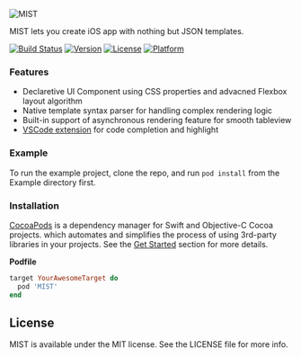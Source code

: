


![MIST](https://zos.alipayobjects.com/rmsportal/UdQchQQMceYaxFkYQJHu.svg)

MIST lets you create iOS app with nothing but JSON templates.  

[![Build Status](https://travis-ci.org/Vizzle/MIST.svg?branch=master)](https://travis-ci.org/Vizzle/MIST)
[![Version](https://img.shields.io/cocoapods/v/MIST.svg?style=flat)](http://cocoapods.org/pods/MIST)
[![License](https://img.shields.io/cocoapods/l/MIST.svg?style=flat)](http://cocoapods.org/pods/MIST)
[![Platform](https://img.shields.io/cocoapods/p/MIST.svg?style=flat)](http://cocoapods.org/pods/MIST)

### Features

- Declaretive UI Component using CSS properties and advacned Flexbox layout algorithm
- Native template syntax parser for handling complex rendering logic
- Built-in support of asynchronous rendering feature for smooth tableview
- [VSCode extension](https://github.com/Vizzle/vscode-mist) for code completion and highlight

### Example

To run the example project, clone the repo, and run `pod install` from the Example directory first.

### Installation

[CocoaPods](http://cocoapods.org) is a dependency manager for Swift and Objective-C Cocoa projects. which automates and simplifies the process of using 3rd-party libraries in your projects. See the [Get Started](https://cocoapods.org/#get_started) section for more details.

**Podfile**

```ruby
target YourAwesomeTarget do
  pod 'MIST'
end
```

## License

MIST is available under the MIT license. See the LICENSE file for more info.
